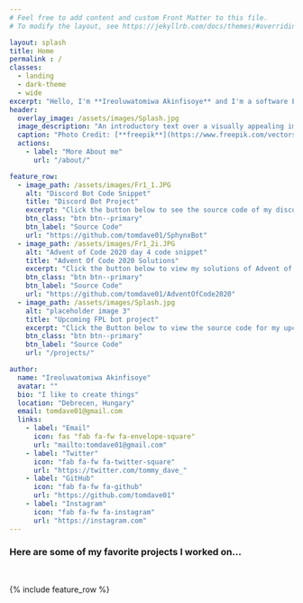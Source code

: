 ```yaml
---
# Feel free to add content and custom Front Matter to this file.
# To modify the layout, see https://jekyllrb.com/docs/themes/#overriding-theme-defaults

layout: splash
title: Home
permalink : /
classes:
  - landing
  - dark-theme
  - wide
excerpt: "Hello, I'm **Ireoluwatomiwa Akinfisoye** and I'm a software Engineer"
header:
  overlay_image: /assets/images/Splash.jpg
  image_description: "An introductory text over a visually appealing image"
  caption: "Photo Credit: [**freepik**](https://www.freepik.com/vectors/background)"
  actions:
    - label: "More About me"
      url: "/about/"

feature_row:
  - image_path: /assets/images/Fr1_1.JPG
    alt: "Discord Bot Code Snippet"
    title: "Discord Bot Project"
    excerpt: "Click the button below to see the source code of my discord bot"
    btn_class: "btn btn--primary"
    btn_label: "Source Code"
    url: "https://github.com/tomdave01/SphynxBot"
  - image_path: /assets/images/Fr1_2i.JPG
    alt: "Advent of Code 2020 day 4 code snippet"
    title: "Advent Of Code 2020 Solutions"
    excerpt: "Click the button below to view my solutions of Advent of Code 2020"
    btn_class: "btn btn--primary"
    btn_label: "Source Code"
    url: "https://github.com/tomdave01/AdventOfCode2020"
  - image_path: /assets/images/Splash.jpg
    alt: "placeholder image 3"
    title: "Upcoming FPL bot project"
    excerpt: "Click the Button below to view the source code for my upcoming FPL bot"
    btn_class: "btn btn--primary"
    btn_label: "Source Code"
    url: "/projects/"

author:
  name: "Ireoluwatomiwa Akinfisoye"
  avatar: ""
  bio: "I like to create things"
  location: "Debrecen, Hungary"
  email: tomdave01@gmail.com
  links:
    - label: "Email"
      icon: fas "fab fa-fw fa-envelope-square"
      url: "mailto:tomdave01@gmail.com"
    - label: "Twitter"
      icon: "fab fa-fw fa-twitter-square"
      url: "https://twitter.com/tommy_dave_"
    - label: "GitHub"
      icon: "fab fa-fw fa-github"
      url: "https://github.com/tomdave01"
    - label: "Instagram"
      icon: "fab fa-fw fa-instagram"
      url: "https://instagram.com"
---
```


<h3>Here are some of my favorite projects I worked on...</h3>
<br>

{% include feature_row %}


<!-- <p style="font-size: 200%; text-align: center">Hello, my name is <strong>Ireoluwa<em>tomiwa</em> Akinfisoye</strong>
<p style="font-size: 150%" >I am a Front-End Developer and Python Developer with some experience with handling data
<p style="font-size: 150%" >You can find out more about me <a href="/about">here</a> or Check out my past or present projects <a href="/projects">here</a>

<!--Switch Back to a splash Page and put three Projects that you value the most [Done (Just need to refine)]-->

<!--Make a Meme Page or Page of Songs you like to see lighten up the mood-->

<!--Make sure to move your picture to About page-->

<!--Use Snapshots of your code for feature row blocks, with a  link to the Projects page-->

<!--Find a Nice picture to use as your Splash page header image [Done]-->

<!--Link to your resume on the main page-->
